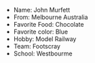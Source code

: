 * Name: John Murfett
* From: Melbourne Australia
* Favorite Food: Chocolate
* Favorite color: Blue
* Hobby: Model Railway
* Team: Footscray
* School: Westbourme
